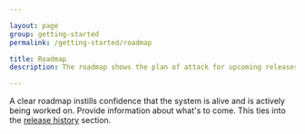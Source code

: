 ```yaml
---

layout: page
group: getting-started
permalink: /getting-started/roadmap

title: Roadmap
description: The roadmap shows the plan of attack for upcoming releases to the design system

---
```


A clear roadmap instills confidence that the system is alive and is actively being worked on. Provide information about what's to come. This ties into the [release history]({{site.baseurl}}/getting-started/whats-new) section.
